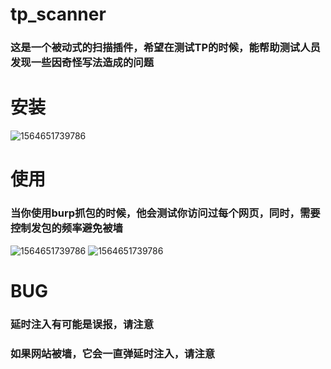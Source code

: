 # tp_scanner

### 这是一个被动式的扫描插件，希望在测试TP的时候，能帮助测试人员发现一些因奇怪写法造成的问题

# 安装

![1564651739786](https://github.com/qiqingshiwo/tp_scanner/tree/master/img/1564651739786.png)

# 使用

### 当你使用burp抓包的时候，他会测试你访问过每个网页，同时，需要控制发包的频率避免被墙

![1564651739786](https://github.com/qiqingshiwo/tp_scanner/tree/master/img/1564652975694.png)
![1564651739786](https://github.com/qiqingshiwo/tp_scanner/tree/master/img/tp_scan.png)
# BUG
### 延时注入有可能是误报，请注意
### 如果网站被墙，它会一直弹延时注入，请注意

